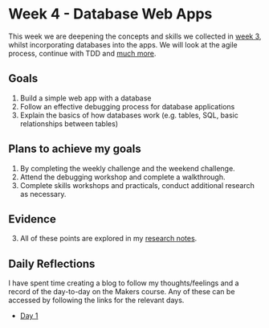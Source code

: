 # Week 4 - Database Web Apps
This week we are deepening the concepts and skills we collected in [week 3](https://github.com/adamwoodcock98/MakersPortfolio/blob/main/Week3.md), whilst incorporating databases into the apps. We will look at the agile process, continue with TDD and [much more](https://github.com/makersacademy/course/blob/main/bookmark_manager/learning_objectives.md).

## Goals
1. Build a simple web app with a database
2. Follow an effective debugging process for database applications
3. Explain the basics of how databases work (e.g. tables, SQL, basic relationships between tables)

## Plans to achieve my goals
1. By completing the weekly challenge and the weekend challenge.
2. Attend the debugging workshop and complete a walkthrough.
3. Complete skills workshops and practicals, conduct additional research as necessary.

## Evidence
3. All of these points are explored in my [research notes](https://github.com/adamwoodcock98/MakersPortfolio/blob/main/Evidence/How%20do%20databases%20work.md).

## Daily Reflections
I have spent time creating a blog to follow my thoughts/feelings and a record of the day-to-day on the Makers course. Any of these can be accessed by following the links for the relevant days.
* [Day 1](https://medium.com/@adam.woodcock98/the-sql-is-never-as-good-as-the-original-makers-day-16-5330bad58290)
